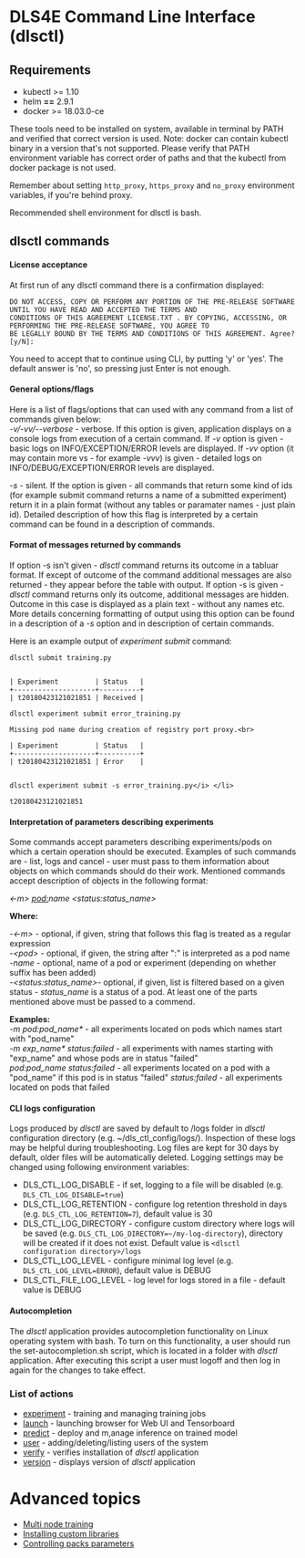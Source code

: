 # DLS4E Command Line Interface (dlsctl)

## Requirements

* kubectl >= 1.10
* helm **==** 2.9.1
* docker >= 18.03.0-ce

These tools need to be installed on system, available in terminal by PATH and verified that correct version is used.
Note: docker can contain kubectl binary in a version that's not supported. Please verify that PATH environment variable has correct order of paths and that the kubectl from docker package is not used.

Remember about setting `http_proxy`, `https_proxy` and `no_proxy` environment variables, if you're behind
proxy.

Recommended shell environment for dlsctl is bash.

## **dlsctl** commands

#### License acceptance
At first run of any dlsctl command there is a confirmation displayed:
```
DO NOT ACCESS, COPY OR PERFORM ANY PORTION OF THE PRE-RELEASE SOFTWARE UNTIL YOU HAVE READ AND ACCEPTED THE TERMS AND 
CONDITIONS OF THIS AGREEMENT LICENSE.TXT . BY COPYING, ACCESSING, OR PERFORMING THE PRE-RELEASE SOFTWARE, YOU AGREE TO 
BE LEGALLY BOUND BY THE TERMS AND CONDITIONS OF THIS AGREEMENT. Agree? [y/N]:
```
You need to accept that to continue using CLI, by putting 'y' or 'yes'. The default answer is 'no', so pressing just
Enter is not enough.

#### General options/flags
 Here is a list of flags/options that can used with any command from a list of commands given below:  
 _-v/-vv/--verbose_ </b> - verbose. If this option is given, application displays on a console logs from execution of a certain command. If _-v_ option is
 given - basic logs on INFO/EXCEPTION/ERROR levels are displayed. If _-vv_ option (it may contain more vs - for example _-vvv_)
 is given - detailed logs on INFO/DEBUG/EXCEPTION/ERROR levels are displayed.  

 _-s_ - silent. If the option is given - all commands that return some kind of ids (for example submit command returns a name of a
 submitted experiment) return it in a plain format (without any tables or paramater names - just plain id). Detailed description of
 how this flag is interpreted by a certain command can be found in a description of commands.

#### Format of messages returned by commands

If option -s isn't given - _dlsctl_ command returns its outcome in a tabluar format. If except of outcome of the command
additional messages are also returned - they appear before the table with output.
If option -s is given - _dlsctl_ command returns only its outcome, additional messages are hidden. Outcome in this case is
displayed as a plain text - without any names etc. More details concerning formatting of output using this option
can be found in a description of a _-s_ option and in description of certain commands.

Here is an example output of _experiment submit_ command:
<!-- language: lang-none -->

    dlsctl submit training.py
    
    
    | Experiment         | Status   |
    +--------------------+----------+
    | t20180423121021851 | Received |

    dlsctl experiment submit error_training.py

    Missing pod name during creation of registry port proxy.<br>

    | Experiment         | Status   |
    +--------------------+----------+
    | t20180423121021851 | Error    |
    

    dlsctl experiment submit -s error_training.py</i> </li>

    t20180423121021851


#### Interpretation of parameters describing experiments

Some commands accept parameters describing experiments/pods on which a certain operation should be executed. Examples
of such commands are - list, logs and cancel - user must pass to them information about objects on which commands should
do their work. Mentioned commands accept description of objects in the following format:

_<-m> <pod:>name \<status:status_name>_

__Where:__

-_\<-m>_ - optional, if given, string that follows this flag is treated as a regular expression  
-_\<pod>_ - optional, if given, the string after ":" is interpreted as a pod name  
-_name_ - optional, name of a pod or experiment (depending on whether <pod> suffix has been added)  
-_\<status:status_name>_- optional, if given, list is filtered based on a given status - _status_name_ is a status of a pod.
At least one of the parts mentioned above must be passed to a commend.

__Examples:__  
_-m pod:pod_name*_ - all experiments located on pods which names start with "pod_name"  
_-m exp_name* status:failed_ - all experiments with names starting with "exp_name" and whose pods are in status "failed"  
_pod:pod_name status:failed_ - all experiments located on a pod with a "pod_name" if this pod is in status "failed"
_status:failed_ - all experiments located on pods that failed

#### CLI logs configuration
Logs produced by _dlsctl_ are saved by default to /logs folder in _dlsctl_ configuration directory (e.g. ~/dls_ctl_config/logs/). Inspection of these logs may be helpful during troubleshooting. Log files are kept for 30 days by default, older files will be automatically deleted. Logging settings may be changed using following environment variables:
- DLS_CTL_LOG_DISABLE - if set, logging to a file will be disabled (e.g. `DLS_CTL_LOG_DISABLE=true`)
- DLS_CTL_LOG_RETENTION - configure log retention threshold in days (e.g. `DLS_CTL_LOG_RETENTION=7`), default value is 30
- DLS_CTL_LOG_DIRECTORY - configure custom directory where logs will be saved (e.g. `DLS_CTL_LOG_DIRECTORY=~/my-log-directory`), directory will be created if it does not exist. Default value is `<dlsctl configuration directory>/logs`
- DLS_CTL_LOG_LEVEL - configure minimal log level (e.g. `DLS_CTL_LOG_LEVEL=ERROR`), default value is DEBUG
- DLS_CTL_FILE_LOG_LEVEL - log level for logs stored in a file - default value is DEBUG   

#### Autocompletion
The _dlsctl_ application provides autocompletion functionality on Linux operating system with bash. To
turn on this functionality, a user should run the set-autocompletion.sh script, which is located in 
a folder with _dlsctl_ application. After executing this script a user must logoff and then log in again 
for the changes to take effect.

### List of actions

- [experiment](actions/experiment.md) - training and managing training jobs 
- [launch](actions/launch.md) - launching browser for Web UI and Tensorboard
- [predict](actions/predict.md) - deploy and m,anage inference on trained model
- [user](actions/user.md) - adding/deleting/listing users of the system 
- [verify](actions/verify.md) - verifies installation of _dlsctl_ application
- [version](actions/version.md) - displays version of _dlsctl_ application


# Advanced topics
- [Multi node training](advanced/multinode.md)
- [Installing custom libraries](advanced/customlibs.md)
- [Controlling packs parameters](advanced/packs.md)
